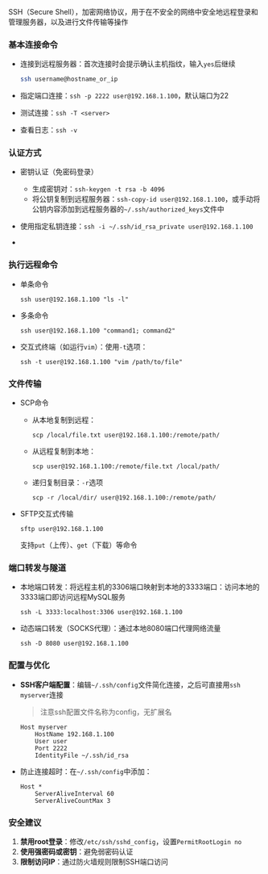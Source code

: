 SSH（Secure Shell），加密网络协议，用于在不安全的网络中安全地远程登录和管理服务器，以及进行文件传输等操作

### **基本连接命令**

- 连接到远程服务器：首次连接时会提示确认主机指纹，输入`yes`后继续

  ```bash
  ssh username@hostname_or_ip
  ```

- 指定端口连接：`ssh -p 2222 user@192.168.1.100`，默认端口为22

- 测试连接：`ssh -T <server>`

- 查看日志：`ssh -v`

### **认证方式**

- 密钥认证（免密码登录）

  - 生成密钥对：`ssh-keygen -t rsa -b 4096`
  - 将公钥复制到远程服务器：`ssh-copy-id user@192.168.1.100`，或手动将公钥内容添加到远程服务器的`~/.ssh/authorized_keys`文件中
  
- 使用指定私钥连接：`ssh -i ~/.ssh/id_rsa_private user@192.168.1.100`

- 

### **执行远程命令**

- 单条命令

  ```
  ssh user@192.168.1.100 "ls -l"
  ```

- 多条命令

  ```
  ssh user@192.168.1.100 "command1; command2"
  ```

- 交互式终端（如运行`vim`）：使用`-t`选项：

  ```
  ssh -t user@192.168.1.100 "vim /path/to/file"
  ```

### **文件传输**

- SCP命令

  - 从本地复制到远程：

    ```
    scp /local/file.txt user@192.168.1.100:/remote/path/
    ```

  - 从远程复制到本地：

    ```
    scp user@192.168.1.100:/remote/file.txt /local/path/
    ```

  - 递归复制目录：`-r`选项

    ```
    scp -r /local/dir/ user@192.168.1.100:/remote/path/
    ```

- SFTP交互式传输

  ```
  sftp user@192.168.1.100
  ```

  支持`put`（上传）、`get`（下载）等命令

### **端口转发与隧道**

- 本地端口转发：将远程主机的3306端口映射到本地的3333端口：访问本地的3333端口即访问远程MySQL服务

  ```
  ssh -L 3333:localhost:3306 user@192.168.1.100
  ```

- 动态端口转发（SOCKS代理）：通过本地8080端口代理网络流量

  ```
  ssh -D 8080 user@192.168.1.100
  ```

### **配置与优化**

- **SSH客户端配置**：编辑`~/.ssh/config`文件简化连接，之后可直接用`ssh myserver`连接

  > 注意ssh配置文件名称为config，无扩展名

  ```
  Host myserver
      HostName 192.168.1.100
      User user
      Port 2222
      IdentityFile ~/.ssh/id_rsa
  ```

- 防止连接超时：在`~/.ssh/config`中添加：

  ```
  Host *
      ServerAliveInterval 60
      ServerAliveCountMax 3
  ```

### **安全建议**

1. **禁用root登录**：修改`/etc/ssh/sshd_config`，设置`PermitRootLogin no`
2. **使用强密码或密钥**：避免弱密码认证
3. **限制访问IP**：通过防火墙规则限制SSH端口访问

